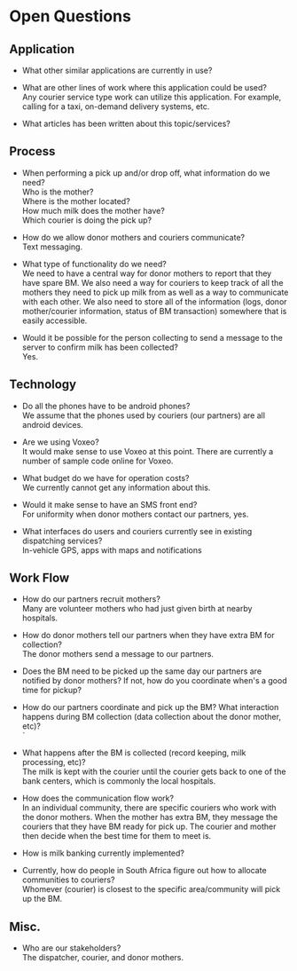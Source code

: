 # Open Questions

## Application
* What other similar applications are currently in use?  

* What are other lines of work where this application could be used?  
Any courier service type work can utilize this application. For example, calling for a taxi, on-demand delivery systems, etc.

* What articles has been written about this topic/services?  

## Process
* When performing a pick up and/or drop off, what information do we need?  
Who is the mother?  
Where is the mother located?  
How much milk does the mother have?  
Which courier is doing the pick up?  

* How do we allow donor mothers and couriers communicate?  
Text messaging.

* What type of functionality do we need?  
We need to have a central way for donor mothers to report that they have spare BM. We also need a way for couriers to keep track of all the mothers they need to pick up milk from as well as a way to communicate with each other. We also need to store all of the information (logs, donor mother/courier information, status of BM transaction) somewhere that is easily accessible.

* Would it be possible for the person collecting to send a message to the server to confirm milk has been collected?  
Yes.

## Technology
* Do all the phones have to be android phones?  
We assume that the phones used by couriers (our partners) are all android devices.

* Are we using Voxeo?  
It would make sense to use Voxeo at this point. There are currently a number of sample code online for Voxeo.

* What budget do we have for operation costs?  
We currently cannot get any information about this.

* Would it make sense to have an SMS front end?  
For uniformity when donor mothers contact our partners, yes.

* What interfaces do users and couriers currently see in existing dispatching services?  
In-vehicle GPS, apps with maps and notifications

## Work Flow
* How do our partners recruit mothers?  
Many are volunteer mothers who had just given birth at nearby hospitals.

* How do donor mothers tell our partners when they have extra BM for collection?  
The donor mothers send a message to our partners.

* Does the BM need to be picked up the same day our partners are notified by donor mothers? If not, how do you coordinate when's a good time for pickup?  

* How do our partners coordinate and pick up the BM? What interaction happens during BM collection (data collection about the donor mother, etc)?  
`
* What happens after the BM is collected (record keeping, milk processing, etc)?  
The milk is kept with the courier until the courier gets back to one of the bank centers, which is commonly the local hospitals. 

* How does the communication flow work?  
In an individual community, there are specific couriers who work with the donor mothers. When the mother has extra BM, they message the couriers that they have BM ready for pick up. The courier and mother then decide when the best time for them to meet is.

* How is milk banking currently implemented?  

* Currently, how do people in South Africa figure out how to allocate communities to couriers?  
Whomever (courier) is closest to the specific area/community will pick up the BM.

## Misc.
* Who are our stakeholders?  
The dispatcher, courier, and donor mothers.  
